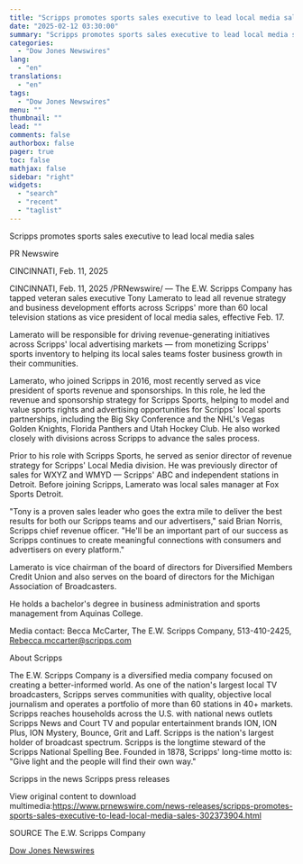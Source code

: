 ```yaml
---
title: "Scripps promotes sports sales executive to lead local media sales"
date: "2025-02-12 03:30:00"
summary: "Scripps promotes sports sales executive to lead local media salesPR NewswireCINCINNATI, Feb. 11, 2025CINCINNATI, Feb. 11, 2025 /PRNewswire/ — The E.W. Scripps Company has tapped veteran sales executive Tony Lamerato to lead all revenue strategy and business development efforts across Scripps' more than 60 local television stations as vice president..."
categories:
  - "Dow Jones Newswires"
lang:
  - "en"
translations:
  - "en"
tags:
  - "Dow Jones Newswires"
menu: ""
thumbnail: ""
lead: ""
comments: false
authorbox: false
pager: true
toc: false
mathjax: false
sidebar: "right"
widgets:
  - "search"
  - "recent"
  - "taglist"
---
```


Scripps promotes sports sales executive to lead local media sales

PR Newswire

CINCINNATI, Feb. 11, 2025

CINCINNATI, Feb. 11, 2025 /PRNewswire/ — The E.W. Scripps Company has tapped veteran sales executive Tony Lamerato to lead all revenue strategy and business development efforts across Scripps' more than 60 local television stations as vice president of local media sales, effective Feb. 17.

Lamerato will be responsible for driving revenue-generating initiatives across Scripps' local advertising markets — from monetizing Scripps' sports inventory to helping its local sales teams foster business growth in their communities.

Lamerato, who joined Scripps in 2016, most recently served as vice president of sports revenue and sponsorships. In this role, he led the revenue and sponsorship strategy for Scripps Sports, helping to model and value sports rights and advertising opportunities for Scripps' local sports partnerships, including the Big Sky Conference and the NHL's Vegas Golden Knights, Florida Panthers and Utah Hockey Club. He also worked closely with divisions across Scripps to advance the sales process.

Prior to his role with Scripps Sports, he served as senior director of revenue strategy for Scripps' Local Media division. He was previously director of sales for WXYZ and WMYD — Scripps' ABC and independent stations in Detroit. Before joining Scripps, Lamerato was local sales manager at Fox Sports Detroit.

"Tony is a proven sales leader who goes the extra mile to deliver the best results for both our Scripps teams and our advertisers," said Brian Norris, Scripps chief revenue officer. "He'll be an important part of our success as Scripps continues to create meaningful connections with consumers and advertisers on every platform."

Lamerato is vice chairman of the board of directors for Diversified Members Credit Union and also serves on the board of directors for the Michigan Association of Broadcasters.

He holds a bachelor's degree in business administration and sports management from Aquinas College.

Media contact: Becca McCarter, The E.W. Scripps Company, 513-410-2425, Rebecca.mccarter@scripps.com

About Scripps

The E.W. Scripps Company is a diversified media company focused on creating a better-informed world. As one of the nation's largest local TV broadcasters, Scripps serves communities with quality, objective local journalism and operates a portfolio of more than 60 stations in 40+ markets. Scripps reaches households across the U.S. with national news outlets Scripps News and Court TV and popular entertainment brands ION, ION Plus, ION Mystery, Bounce, Grit and Laff. Scripps is the nation's largest holder of broadcast spectrum. Scripps is the longtime steward of the Scripps National Spelling Bee. Founded in 1878, Scripps' long-time motto is: "Give light and the people will find their own way."

Scripps in the news Scripps press releases

View original content to download multimedia:https://www.prnewswire.com/news-releases/scripps-promotes-sports-sales-executive-to-lead-local-media-sales-302373904.html

SOURCE The E.W. Scripps Company

[Dow Jones Newswires](https://www.tradingview.com/news/DJN_DN20250211008877:0/)
